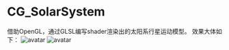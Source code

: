 # CG_SolarSystem
借助OpenGL，通过GLSL编写shader渲染出的太阳系行星运动模型。
效果大体如下：
![avatar](运行效果（1）.jpg)
![avatar](运行效果（2）.jpg)
